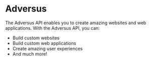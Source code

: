 # Adversus

The Adversus API enables you to create amazing websites and web applications.
With the Adversus API, you can:

- Build custom websites
- Build custom web applications
- Create amazing user experiences
- And much more!
